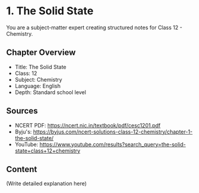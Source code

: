# 1. The Solid State

You are a subject-matter expert creating structured notes for Class 12 - Chemistry.

## Chapter Overview
- Title: The Solid State
- Class: 12
- Subject: Chemistry
- Language: English
- Depth: Standard school level

## Sources
- NCERT PDF: https://ncert.nic.in/textbook/pdf/cesc1201.pdf
- Byju's: https://byjus.com/ncert-solutions-class-12-chemistry/chapter-1-the-solid-state/
- YouTube: https://www.youtube.com/results?search_query=the-solid-state+class+12+chemistry

## Content
(Write detailed explanation here)
